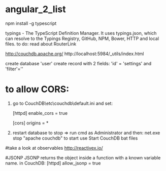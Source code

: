 # angular_2_list

npm install -g typescript



typings - The TypeScript Definition Manager. It uses typings.json, which can resolve to the Typings Registry, GitHub, NPM, Bower, HTTP and local files.
to do: read about RouterLink

http://couchdb.apache.org/
http://localhost:5984/_utils/index.html

create database 'user'
create record with 2 fields: 'id' = 'settings' and 'filter'=''

# to allow CORS:
1. go to CouchDB\etc\couchdb\default.ini  and set:

    [httpd]
    enable_cors = true

    [cors]
    origins = *
2.  restart database
    to stop => run cmd as Administrator and then: net.exe stop "apache couchdb"
    to start use Start CouchDB bat files

#take a look at observables
http://reactivex.io/


#JSONP
 JSONP returns the object inside a function with a known variable name.
 in CouchDB:
    [httpd]
    allow_jsonp = true
